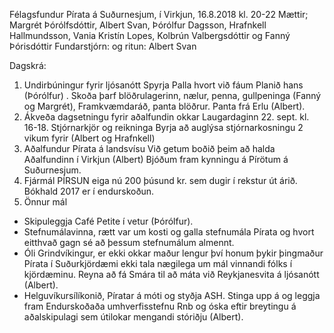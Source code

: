 Félagsfundur Pírata á Suðurnesjum, í Virkjun, 16.8.2018 kl. 20-22
Mættir; Margrét Þórólfsdóttir, Albert Svan, Þórólfur Dagsson, Hrafnkell Hallmundsson, Vania
Kristín Lopes, Kolbrún Valbergsdóttir og Fanný Þórisdóttir
Fundarstjórn: og ritun: Albert Svan

Dagskrá:
1. Undirbúningur fyrir ljósanótt
Spyrja Palla hvort við fáum Planið hans (Þórólfur) .
Skoða þarf blöðrulagerinn, nælur, penna, gullpeninga (Fanný og Margrét),
Framkvæmdaráð, panta blöðrur. Panta frá Erlu (Albert).
2. Ákveða dagsetningu fyrir aðalfundin okkar
Laugardaginn 22. sept. kl. 16-18.
Stjórnarkjör og reikninga
Byrja að auglýsa stjórnarkosningu 2 vikum fyrir (Albert og Hrafnkell)
3. Aðalfundur Pírata á landsvísu
Við getum boðið þeim að halda Aðalfundinn í Virkjun (Albert)
Bjóðum fram kynningu á Pírötum á Suðurnesjum.
4. Fjármál
PÍRSUN eiga nú 200 þúsund kr. sem dugir í rekstur út árið.
Bókhald 2017 er í endurskoðun.
5. Önnur mál
- Skipuleggja Café Petite í vetur (Þórólfur).
- Stefnumálavinna, rætt var um kosti og galla stefnumála Pírata og hvort
eitthvað gagn sé að þessum stefnumálum almennt.
- Óli Grindvíkingur, er ekki okkar maður lengur því honum þykir þingmaður
Pírata í Suðurkjördæmi ekki tala nægilega um mál vinnandi fólks í kjördæminu.
Reyna að fá Smára til að máta við Reykjanesvita á ljósanótt (Albert).
- Helguvíkursílíkonið, Píratar á móti og styðja ASH. Stinga upp á og leggja fram
Endurskoðaða umhverfisstefnu Rnb og óska eftir breytingu á aðalskipulagi sem
útilokar mengandi stóriðju (Albert).

